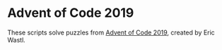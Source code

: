 # Advent of Code 2019

These scripts solve puzzles from [Advent of Code 2019](https://adventofcode.com/2019/), created by Eric Wastl.